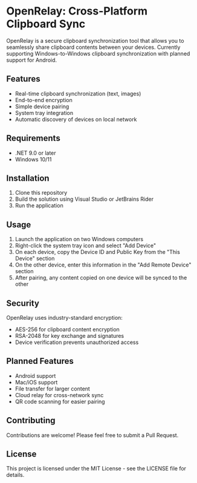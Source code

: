 ﻿# OpenRelay: Cross-Platform Clipboard Sync

OpenRelay is a secure clipboard synchronization tool that allows you to seamlessly share clipboard contents between your devices. Currently supporting Windows-to-Windows clipboard synchronization with planned support for Android.

## Features

- Real-time clipboard synchronization (text, images)
- End-to-end encryption
- Simple device pairing
- System tray integration
- Automatic discovery of devices on local network

## Requirements

- .NET 9.0 or later
- Windows 10/11

## Installation

1. Clone this repository
2. Build the solution using Visual Studio or JetBrains Rider
3. Run the application

## Usage

1. Launch the application on two Windows computers
2. Right-click the system tray icon and select "Add Device"
3. On each device, copy the Device ID and Public Key from the "This Device" section
4. On the other device, enter this information in the "Add Remote Device" section
5. After pairing, any content copied on one device will be synced to the other

## Security

OpenRelay uses industry-standard encryption:
- AES-256 for clipboard content encryption
- RSA-2048 for key exchange and signatures
- Device verification prevents unauthorized access

## Planned Features

- Android support
- Mac/iOS support
- File transfer for larger content
- Cloud relay for cross-network sync
- QR code scanning for easier pairing

## Contributing

Contributions are welcome! Please feel free to submit a Pull Request.

## License

This project is licensed under the MIT License - see the LICENSE file for details.